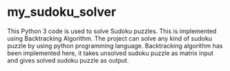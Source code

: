# my_sudoku_solver
This Python 3 code is used to solve Sudoku puzzles. This is implemented using Backtracking Algorithm.
The project can solve any kind of sudoku puzzle by using python programming language. Backtracking algorithm has been implemented here, it takes unsolved sudoku puzzle as matrix input and gives solved sudoku puzzle as output.
